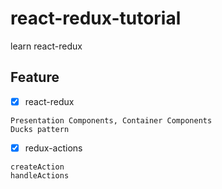 # react-redux-tutorial

learn react-redux

## Feature

- [x] react-redux

```
Presentation Components, Container Components
Ducks pattern
```

- [x] redux-actions

```
createAction
handleActions
```
